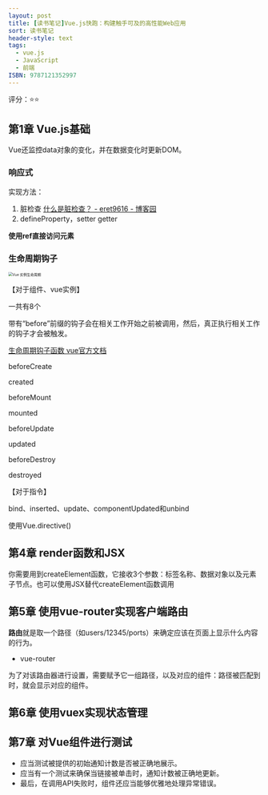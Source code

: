 ```yaml
---
layout: post
title: [读书笔记]Vue.js快跑：构建触手可及的高性能Web应用
sort: 读书笔记
header-style: text
tags:
  - vue.js
  - JavaScript
  - 前端
ISBN: 9787121352997 
---
```

评分：⭐️⭐️

## 第1章 Vue.js基础

 Vue还监控data对象的变化，并在数据变化时更新DOM。

### 响应式

实现方法：

1. 脏检查 [什么是脏检查？ - eret9616 - 博客园](https://www.cnblogs.com/eret9616/p/9155675.html) 
2. defineProperty，setter getter

**使用ref直接访问元素**



### **生命周期钩子**

<img src="https://cn.vuejs.org/images/lifecycle.png" alt="Vue 实例生命周期" style="zoom: 50%;" />

【对于组件、vue实例】    

 一共有8个

带有“before”前缀的钩子会在相关工作开始之前被调用，然后，真正执行相关工作的钩子才会被触发。

[生命周期钩子函数 vue官方文档](https://cn.vuejs.org/v2/api/#%E9%80%89%E9%A1%B9-%E7%94%9F%E5%91%BD%E5%91%A8%E6%9C%9F%E9%92%A9%E5%AD%90)

beforeCreate 

created

beforeMount

mounted

beforeUpdate

updated

beforeDestroy

destroyed



【对于指令】

bind、inserted、update、componentUpdated和unbind

使用Vue.directive()





## 第4章 render函数和JSX

你需要用到createElement函数，它接收3个参数：标签名称、数据对象以及元素子节点。也可以使用JSX替代createElement函数调用



## 第5章 使用vue-router实现客户端路由

**路由**就是取一个路径（如users/12345/ports）来确定应该在页面上显示什么内容的行为。

- vue-router

为了对该路由器进行设置，需要赋予它一组路径，以及对应的组件：路径被匹配到时，就会显示对应的组件。



## 第6章 使用vuex实现状态管理



## 第7章 对Vue组件进行测试

-  应当测试被提供的初始通知计数是否被正确地展示。
- 应当有一个测试来确保当链接被单击时，通知计数被正确地更新。
- 最后，在调用API失败时，组件还应当能够优雅地处理异常错误。









